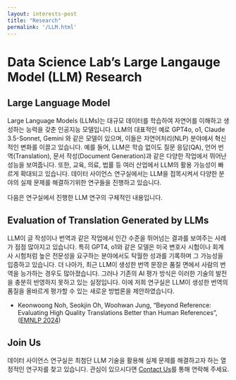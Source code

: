 ```yaml
---
layout: interests-post
title: "Research"
permalink: '/LLM.html'
---
```


# Data Science Lab’s Large Langauge Model (LLM) Research

## Large Language Model

Large Language Models (LLMs)는 대규모 데이터를 학습하여 자연어를 이해하고 생성하는 능력을 갖춘 인공지능 모델입니다. LLM의 대표적인 예로 GPT4o, o1, Claude 3.5-Sonnet, Gemini 와 같은 모델이 있으며, 이들은 자연어처리(NLP) 분야에서 혁신적인 변화를 이끌고 있습니다. 예를 들어, LLM은 학습 없이도 질문 응답(QA), 언어 번역(Translation), 문서 작성(Document Generation)과 같은 다양한 작업에서 뛰어난 성능을 보여줍니다. 또한, 교육, 의료, 법률 등 여러 산업에서 LLM의 활용 가능성이 빠르게 확대되고 있습니다. 데이터 사이언스 연구실에서는 LLM을 접목시켜서 다양한 분야의 실제 문제를 해결하기위한 연구들을 진행하고 있습니다.

다음은 연구실에서 진행한 LLM 연구의 구체적인 내용입니다.

## Evaluation of Translation Generated by LLMs

LLM이 글 작성이나 번역과 같은 작업에서 인간 수준을 뛰어넘는 결과를 보여주는 사례가 점점 많아지고 있습니다. 특히 GPT4, o1와 같은 모델은 미국 변호사 시험이나 회계사 시험처럼 높은 전문성을 요구하는 분야에서도 탁월한 성과를 기록하며 그 가능성을 입증하고 있습니다. 더 나아가, 최근 LLM이 생성한 번역 문장은 품질 면에서 사람의 번역을 능가하는 경우도 많아졌습니다. 그러나 기존의 AI 평가 방식은 이러한 기술의 발전을 충분히 반영하지 못하고 있는 실정입니다. 이에 저희 연구실은 LLM이 생성한 번역의 품질을 올바르게 평가할 수 있는 새로운 방법론을 제안하였습니다.

- Keonwoong Noh, Seokjin Oh, Woohwan Jung, “Beyond Reference: Evaluating High Quality Translations Better than Human References”, ([EMNLP 2024](https://aclanthology.org/2024.emnlp-main.294/))

## Join Us
데이터 사이언스 연구실은 최첨단 LLM 기술을 활용해 실제 문제를 해결하고자 하는 열정적인 연구자를 찾고 있습니다. 관심이 있으시다면 [Contact Us](https://dsl.hanyang.ac.kr/contact)를 통해 연락해 주세요.